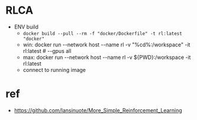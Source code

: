# RLCA

- ENV build 
    -  `docker build --pull --rm -f "docker/Dockerfile" -t rl:latest "docker"`
    - win: docker run --network host --name rl -v "%cd%:/workspace"  -it rl:latest # --gpus all
    - max: docker run --network host --name rl -v ${PWD}:/workspace  -it rl:latest
    - connect to running image 

# ref
- https://github.com/lansinuote/More_Simple_Reinforcement_Learning



